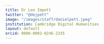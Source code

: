 ```yaml
---
title: Dr Leo Impett
twitter: "@dejpett"
image: "/images/staff/danielpett.jpeg"
institution: Cambridge Digital Humanities
layout: default
orcid: 0000-0002-0246-2335
---
```


